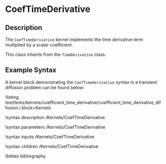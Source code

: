 # CoefTimeDerivative

## Description

The `CoefTimeDerivative` kernel implements the time derivative term multiplied by a scalar coefficient.

This class inherits from the `TimeDerivative` class. 

## Example Syntax

A kernel block demonstrating the `CoefTimeDerivative` syntax in a transient diffusion problem can be found below:

!listing test/tests/kernels/coefficient_time_derivative/coefficient_time_derivative_diffusion.i block=Kernels

!syntax description /Kernels/CoefTimeDerivative

!syntax parameters /Kernels/CoefTimeDerivative

!syntax inputs /Kernels/CoefTimeDerivative

!syntax children /Kernels/CoefTimeDerivative

!bibtex bibliography
